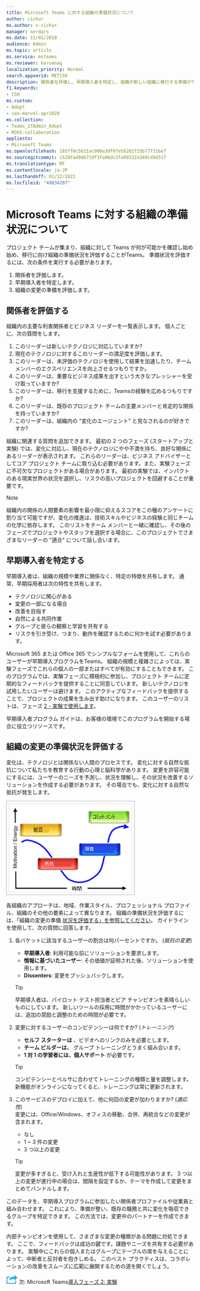 ```yaml
---
title: Microsoft Teams に対する組織の準備状況について
author: cichur
ms.author: v-cichur
manager: serdars
ms.date: 11/01/2018
audience: Admin
ms.topic: article
ms.service: msteams
ms.reviewer: karuanag
localization_priority: Normal
search.appverid: MET150
description: 関係者を評価し、早期導入者を特定し、組織が新しい組織に移行する準備ができているTeams。
f1.keywords:
- CSH
ms.custom:
- Adopt
- seo-marvel-apr2020
ms.collection:
- Teams_ITAdmin_Adopt
- M365-collaboration
appliesto:
- Microsoft Teams
ms.openlocfilehash: 185ff0c5631ac900a3df07e56202f33b777316e7
ms.sourcegitcommit: c528fad9db719f3fa96dc3fa99332a349cd9d317
ms.translationtype: MT
ms.contentlocale: ja-JP
ms.lasthandoff: 01/12/2021
ms.locfileid: "49834207"
---
```

# <a name="how-ready-is-your-organization-for-microsoft-teams"></a>Microsoft Teams に対する組織の準備状況について

プロジェクト チームが集まり、組織に対して Teams が何が可能かを確認し始め始め、移行に向け組織の準備状況を評価することがTeams。 準備状況を評価するには、次の条件を実行する必要があります。

1. 関係者を評価します。
2. 早期導入者を特定します。
3. 組織の変更の準備を評価します。 

## <a name="assess-your-stakeholders"></a>関係者を評価する

組織内の主要な利害関係者とビジネス リーダーを一覧表示します。 個人ごとに、次の質問をします。
 
1. このリーダーは新しいテクノロジに対応していますか?
2. 現在のテクノロジに対するこのリーダーの満足度を評価します。
3. このリーダーは、未評価のテクノロジを使用して結果を加速したり、チーム メンバーのエクスペリエンスを向上させるつもりですか。
4. このリーダーは、重要なビジネス成果を出すという大きなプレッシャーを受け取っていますか? 
5. このリーダーは、移行を支援するために、Teamsの経験を広めるつもりですか?
6. このリーダーは、既存のプロジェクト チームの主要メンバーと肯定的な関係を持っていますか?
7. このリーダーは、組織内の "変化のエージェント" と見なされるのが好きですか?  

組織に関連する質問を追加できます。 最初の 2 つのフェーズ (スタートアップと実験) では、変化に対応し、現在のテクノロジにやや不満を持ち、良好な関係にあるリーダーが表示されます。 これらのリーダーは、ビジネス アドバイザーとしてコア プロジェクト チームに取り込む必要があります。また、実験フェーズに不可欠なプロジェクトがある場合があります。 最初の実験では、インパクトのある現実世界の状況を選択し、リスクの高いプロジェクトを回避することが重要です。
   
> [!NOTE]
> 組織内の関係の人間要素の影響を最小限に抑えるスコアをこの種のアンケートに割り当て可能ですが、変化の推進は、技術スキルやビジネスの経験と同じチームの化学に依存します。 このリストをチーム メンバーと一緒に確認し、その後のフェーズでプロジェクトやスタッフを選択する場合に、このプロジェクトでさまざまなリーダーの "適合" について話し合います。 

## <a name="identify-early-adopters"></a>早期導入者を特定する

早期導入者は、組織の規模や業界に関係なく、特定の特徴を共有します。 通常、早期採用者は次の特性を共有します。

- テクノロジに関心がある
- 変更の一部になる場合
- 改善を目指す
- 自然による共同作業
- グループと彼らの観察と学習を共有する
- リスクを引き受け、つまり、動作を確認するために何かを試す必要があります。

Microsoft 365 または Office 365 でシンプルなフォームを使用して、これらのユーザーが早期導入プログラムをTeams。 組織の規模と複雑さによっては、実験フェーズでこれらの個人の一部またはすべてが有効にすることもできます。 このプログラムでは、実験フェーズに積極的に参加し、プロジェクト チームに定期的なフィードバックを提供することに同意しています。 新しいテクノロジを試用したいユーザーは避けます。 このアクティブなフィードバックを提供することで、プロジェクトの成果を生み出す助けになります。 このユーザーのリストは、フェーズ [2 - 実験で使用します](teams-adoption-phase2-experiment.md)。

早期導入者プログラム ガイドは、お客様の環境でこのプログラムを開始する場合に役立つリソースです。  
 
## <a name="assess-your-organizations-readiness-for-change"></a>組織の変更の準備状況を評価する

変化は、テクノロジとは関係ない人間のプロセスです。 変化に対する自然な抵抗について私たちを教育する行動の心理と脳科学があります。 変更を許容可能にするには、ユーザーのニーズを予測し、状況を理解し、その状況を改善するソリューションを作成する必要があります。 その場合でも、変化に対する自然な抵抗が発生します。  

![Graphに対する抵抗を示す図](media/teams-adoption-resistance.png)

各組織のアプローチは、地域、作業スタイル、プロフェッショナル プロファイル、組織のその他の要素によって異なります。 組織の準備状況を評価するには、「組織の変更の準備 [状況を評価する」を参照してください](upgrade-org-change-readiness.md)。 ガイドラインを使用して、次の質問に回答します。

1. 各バケットに該当するユーザーの割合は何パーセントですか。 (*抵抗の変更*)
    - **早期導入者**: 利用可能な前にソリューションを要求します。
    - **情報に基づいたユーザー**: その価値が証明された後、ソリューションを使用します。
    - **Dissenters**: 変更をプッシュバックします。
    
   > [!TIP]
   > 早期導入者は、パイロット テスト担当者とピア チャンピオンを素晴らしいものにしています。 新しいツールの採用に時間がかかっているユーザーには、追加の奨励と調整のための時間が必要です。 

2. 変更に対するユーザーのコンピテンシーは何ですか? (*トレーニング*)
    - **セルフ スターターは** 、ビデオへのリンクのみを必要とします。
    - **チーム ビルダーは、** グループ トレーニングとうまく組み合います。
    - **1 対 1 の学習者には、個人サポート** が必要です。

    > [!TIP]
    > コンピテンシーとペルサに合わせてトレーニングの種類と量を調整します。 新機能がオンラインになってくると、トレーニングは常に更新されます。

3. このサービスのデプロイに加えて、他に何回の変更が加わりますか? (*適応性*) <br/>変更には、Office/Windows、オフィスの移動、合併、再統合などの変更が含まれます。
    - なし
    - 1 ~ 3 件の変更
    - 3 つ以上の変更
 
    > [!TIP] 
    > 変更が多すぎると、受け入れと生産性が低下する可能性があります。 3 つ以上の変更が進行中の場合は、間隔を設定するか、テーマを作成して変更をまとめてバンドルします。  

このデータを、早期導入プログラムに参加したい関係者プロファイルや従業員と組み合わせます。 これにより、準備が整い、既存の職務と共に変化を吸収できるグループを特定できます。 この方法では、変更中のパートナーを作成できます。

内部チャンピオンを使用して、さまざまな変更の種類がある問題に対処できます。 ここで、フィードバックは成功の鍵です。課題やニーズを共有する必要があります。 実験中にこれらの個人またはグループにテーブルの席を与えることによって、中断者と反対者を抱きしめる。 このベスト プラクティスは、コラボレーションの改善をスムーズに広範に展開するための道を開くでしょう。  

![次の手順を表すアイコン ](media/teams-adoption-next-icon.png) 次: Microsoft Teams[導入フェーズ 2: 実験](teams-adoption-phase2-experiment.md) 
